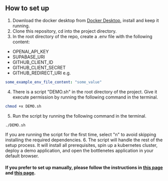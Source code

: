 ## How to set up

1. Download the docker desktop from [Docker Desktop](https://www.docker.com/products/docker-desktop), install and keep it running.
2. Clone this repository, cd into the project directory.
3. In the root directory of the repo, create a .env file with the following content:

- OPENAI_API_KEY
- SUPABASE_URI
- GITHUB_CLIENT_ID
- GITHUB_CLIENT_SECRET
- GITHUB_REDIRECT_URI
  e.g.

```yaml
some_example_env_file_content: "some_value"
```

4. There is a script "DEMO.sh" in the root directory of the project. Give it execute permission by running the following command in the terminal.

```bash
chmod +x DEMO.sh
```

5. Run the script by running the following command in the terminal.

```bash
./DEMO.sh
```

If you are running the script for the first time, select "n" to avoid skipping installing the required dependencies. 6. The script will handle the rest of the setup process. It will install all prerequisites, spin up a kubernetes cluster, deploy a demo application, and open the bottlenetes application in your default browser.

#### If you prefer to set up manually, please follow the instructions in [this page](readme/manual-setup-instruction.md) and [this page](readme/latency-prerequisite.md).
